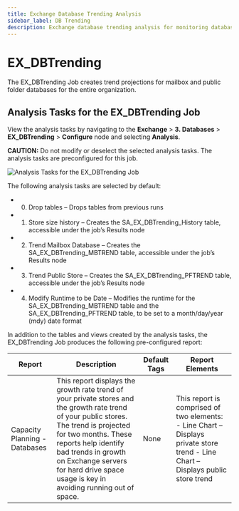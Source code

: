 ```yaml
---
title: Exchange Database Trending Analysis
sidebar_label: DB Trending
description: Exchange database trending analysis for monitoring database growth patterns and performance metrics over time.
---
```


# EX_DBTrending

The EX_DBTrending Job creates trend projections for mailbox and public folder databases for the
entire organization.

## Analysis Tasks for the EX_DBTrending Job

View the analysis tasks by navigating to the **Exchange** > **3. Databases** > **EX_DBTrending** >
**Configure** node and selecting **Analysis**.

**CAUTION:** Do not modify or deselect the selected analysis tasks. The analysis tasks are
preconfigured for this job.

![Analysis Tasks for the EX_DBTrending Job](/img/versioned_docs/accessanalyzer_11.6/accessanalyzer/solutions/exchange/databases/dbtrendinganalysis.webp)

The following analysis tasks are selected by default:

- 0. Drop tables – Drops tables from previous runs
- 1. Store size history – Creates the SA_EX_DBTrending_History table, accessible under the job’s
     Results node
- 2. Trend Mailbox Database – Creates the SA_EX_DBTrending_MBTREND table, accessible under the
     job’s Results node
- 3. Trend Public Store – Creates the SA_EX_DBTrending_PFTREND table, accessible under the job’s
     Results node
- 4. Modify Runtime to be Date – Modifies the runtime for the SA_EX_DBTrending_MBTREND table and
     the SA_EX_DBTrending_PFTREND table, to be set to a month/day/year (mdy) date format

In addition to the tables and views created by the analysis tasks, the EX_DBTrending Job produces
the following pre-configured report:

| Report                        | Description                                                                                                                                                                                                                                                                                         | Default Tags | Report Elements                                                                                                                  |
| ----------------------------- | --------------------------------------------------------------------------------------------------------------------------------------------------------------------------------------------------------------------------------------------------------------------------------------------------- | ------------ | -------------------------------------------------------------------------------------------------------------------------------- |
| Capacity Planning - Databases | This report displays the growth rate trend of your private stores and the growth rate trend of your public stores.  The trend is projected for two months. These reports help identify bad trends in growth on Exchange servers for hard drive space usage is key in avoiding running out of space. | None         | This report is comprised of two elements: - Line Chart – Displays private store trend - Line Chart – Displays public store trend |
